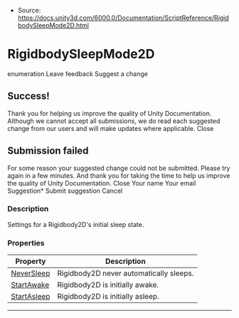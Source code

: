 * Source: https://docs.unity3d.com/6000.0/Documentation/ScriptReference/RigidbodySleepMode2D.html

# RigidbodySleepMode2D
enumeration
Leave feedback
Suggest a change
## Success!
Thank you for helping us improve the quality of Unity Documentation. Although we cannot accept all submissions, we do read each suggested change from our users and will make updates where applicable.
Close
## Submission failed
For some reason your suggested change could not be submitted. Please <a>try again</a> in a few minutes. And thank you for taking the time to help us improve the quality of Unity Documentation.
Close
Your name Your email Suggestion* Submit suggestion
Cancel
### Description
Settings for a Rigidbody2D's initial sleep state.
### Properties
Property | Description  
---|---  
[NeverSleep](https://docs.unity3d.com/6000.0/Documentation/ScriptReference/RigidbodySleepMode2D.NeverSleep.html) | Rigidbody2D never automatically sleeps.  
[StartAwake](https://docs.unity3d.com/6000.0/Documentation/ScriptReference/RigidbodySleepMode2D.StartAwake.html) | Rigidbody2D is initially awake.  
[StartAsleep](https://docs.unity3d.com/6000.0/Documentation/ScriptReference/RigidbodySleepMode2D.StartAsleep.html) | Rigidbody2D is initially asleep.  
* * *
